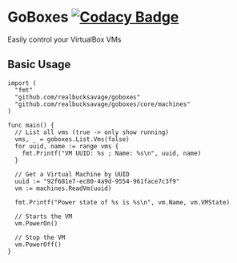 # GoBoxes [![Codacy Badge](https://api.codacy.com/project/badge/Grade/cfeb88ce4434454b9138fe7f71bba1bb)](https://www.codacy.com/manual/jgodara/goboxes?utm_source=github.com&amp;utm_medium=referral&amp;utm_content=realbucksavage/goboxes&amp;utm_campaign=Badge_Grade) 

Easily control your VirtualBox VMs

## Basic Usage

```golang
import (
  "fmt"
  "github.com/realbucksavage/goboxes"
  "github.com/realbucksavage/goboxes/core/machines"
)

func main() {
  // List all vms (true -> only show running)
  vms, _ = goboxes.List.Vms(false)
  for uuid, name := range vms {
    fmt.Printf("VM UUID: %s ; Name: %s\n", uuid, name)
  }

  // Get a Virtual Machine by UUID
  uuid := "92f681e7-ec80-4a9d-9554-961face7c3f9"
  vm := machines.ReadVm(uuid)

  fmt.Printf("Power state of %s is %s\n", vm.Name, vm.VMState)

  // Starts the VM
  vm.PowerOn()

  // Stop the VM
  vm.PowerOff()
}
```
